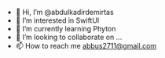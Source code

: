 - 👋 Hi, I’m @abdulkadirdemirtas
- 👀 I’m interested in SwiftUI
- 🌱 I’m currently learning Phyton
- 💞️ I’m looking to collaborate on ...
- 📫 How to reach me abbus2711@gmail.com

<!---
abdulkadirdemirtas/abdulkadirdemirtas is a ✨ special ✨ repository because its `README.md` (this file) appears on your GitHub profile.
You can click the Preview link to take a look at your changes.
--->
